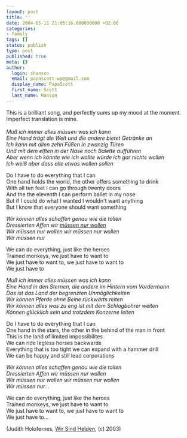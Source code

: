 ```yaml
---
layout: post
title: ''
date: 2004-05-11 21:05:16.000000000 +02:00
categories:
- family
tags: []
status: publish
type: post
published: true
meta: {}
author:
  login: shanson
  email: papascott-wp@gmail.com
  display_name: PapaScott
  first_name: Scott
  last_name: Hanson
---
```

<p>This is a brilliant song, and perfectly sums up my mood at the moment. Imperfect translation is mine.<br />
<!--more--><br />
<em>Muß ich immer alles müssen was ich kann<br />
Eine Hand trägt die Welt und die andere bietet Getränke an<br />
Ich kann mit allen zehn Füßen in zwanzig Türen<br />
Und mit dem elften in der Nase noch Balette aufführen<br />
Aber wenn ich könnte wie ich wollte würde ich gar nichts wollen<br />
Ich weiß aber dass alle etwas wollen sollen</em></p>
<p>Do I have to do everything that I can<br />
One hand holds the world, the other offers something to drink<br />
With all ten feet I can go through twenty doors<br />
And the the eleventh I can perform ballet in my nose<br />
But if I could do what I wanted I wouldn't want anything<br />
But I know that everyone should want something</p>
<p><em>Wir können alles schaffen genau wie die tollen<br />
Dressierten Affen wir <a href="http://www.wirsindhelden.com/html/wollen.html">müssen nur wollen</a><br />
Wir müssen nur wollen wir müssen nur wollen<br />
Wir müssen nur</em></p>
<p>We can do everything, just like the heroes<br />
Trained monkeys, we just have to want to<br />
We just have to want to, we just have to want to<br />
We just have to</p>
<p><em>Muß ich immer alles müssen was ich kann<br />
Eine Hand in den Sternen, die andere im Hintern vom Vordermann<br />
Das ist das Land der begrenzten Unmöglichkeiten<br />
Wir können Pferde ohne Beine rückwärts reiten<br />
Wir können alles was zu eng ist mit dem Schlagbohrer weiten<br />
Können glücklich sein und trotzdem Konzerne leiten</em></p>
<p>Do I have to do everything that I can<br />
One hand in the stars, the other in the behind of the man in front<br />
This is the land of limited impossibilites<br />
We can ride legless horses backwards<br />
Everything that is too tight we can expand with a hammer drill<br />
We can be happy and still lead corporations</p>
<p><em>Wir können alles schaffen genau wie die tollen<br />
Dressierten Affen wir müssen nur wollen<br />
Wir müssen nur wollen wir müssen nur wollen<br />
Wir müssen nur...</em></p>
<p>We can do everything, just like the heroes<br />
Trained monkeys, we just have to want to<br />
We just have to want to, we just have to want to<br />
We just have to...</p>
<p>(Judith Holofernes, <a href="http://www.wirsindhelden.de">Wir Sind Helden</a>, (c) 2003)</p>
